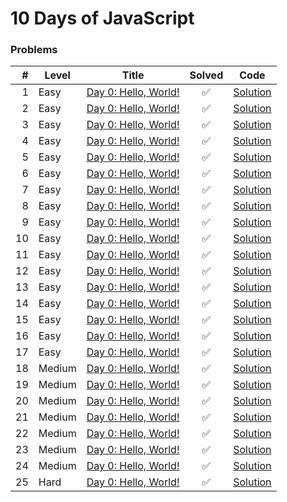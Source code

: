 # 10 Days of JavaScript

### Problems
| # | Level | Title                                      |       Solved       |           Code            |
|---:|-------|--------------------------------------------|:------------------:|:-------------------------:|
| 1 | Easy  | [Day 0: Hello, World!](https://www.hackerrank.com/challenges/js10-hello-world/problem) | :white_check_mark: | [Solution](Day-0/Hello-World.js) |
| 2 | Easy  | [Day 0: Hello, World!](https://www.hackerrank.com/challenges/js10-hello-world/problem) | :white_check_mark: | [Solution](Day-0/Data-Type.js) |
| 3 | Easy  | [Day 0: Hello, World!](https://www.hackerrank.com/challenges/js10-hello-world/problem) | :white_check_mark: | [Solution](/Day-0/Data-Type.js) |
| 4 | Easy  | [Day 0: Hello, World!](https://www.hackerrank.com/challenges/js10-hello-world/problem) | :white_check_mark: | [Solution](/Day-0/Data-Type.js) |
| 5 | Easy  | [Day 0: Hello, World!](https://www.hackerrank.com/challenges/js10-hello-world/problem) | :white_check_mark: | [Solution](/Day-0/Data-Type.js) |
| 6 | Easy  | [Day 0: Hello, World!](https://www.hackerrank.com/challenges/js10-hello-world/problem) | :white_check_mark: | [Solution](/Day-0/Data-Type.js) |
| 7 | Easy  | [Day 0: Hello, World!](https://www.hackerrank.com/challenges/js10-hello-world/problem) | :white_check_mark: | [Solution](/Day-0/Data-Type.js) |
| 8 | Easy  | [Day 0: Hello, World!](https://www.hackerrank.com/challenges/js10-hello-world/problem) | :white_check_mark: | [Solution](/Day-0/Data-Type.js) |
| 9 | Easy  | [Day 0: Hello, World!](https://www.hackerrank.com/challenges/js10-hello-world/problem) | :white_check_mark: | [Solution](/Day-0/Data-Type.js) |
| 10 | Easy  | [Day 0: Hello, World!](https://www.hackerrank.com/challenges/js10-hello-world/problem) | :white_check_mark: | [Solution](/Day-0/Data-Type.js) |
| 11 | Easy  | [Day 0: Hello, World!](https://www.hackerrank.com/challenges/js10-hello-world/problem) | :white_check_mark: | [Solution](/Day-0/Data-Type.js) |
| 12 | Easy  | [Day 0: Hello, World!](https://www.hackerrank.com/challenges/js10-hello-world/problem) | :white_check_mark: | [Solution](/Day-0/Data-Type.js) |
| 13 | Easy  | [Day 0: Hello, World!](https://www.hackerrank.com/challenges/js10-hello-world/problem) | :white_check_mark: | [Solution](/Day-0/Data-Type.js) |
| 14 | Easy  | [Day 0: Hello, World!](https://www.hackerrank.com/challenges/js10-hello-world/problem) | :white_check_mark: | [Solution](/Day-0/Data-Type.js) |
| 15 | Easy  | [Day 0: Hello, World!](https://www.hackerrank.com/challenges/js10-hello-world/problem) | :white_check_mark: | [Solution](/Day-0/Data-Type.js) |
| 16 | Easy  | [Day 0: Hello, World!](https://www.hackerrank.com/challenges/js10-hello-world/problem) | :white_check_mark: | [Solution](/Day-0/Data-Type.js) |
| 17 | Easy  | [Day 0: Hello, World!](https://www.hackerrank.com/challenges/js10-hello-world/problem) | :white_check_mark: | [Solution](/Day-0/Data-Type.js) |
| 18 | Medium  | [Day 0: Hello, World!](https://www.hackerrank.com/challenges/js10-hello-world/problem) | :white_check_mark: | [Solution](/Day-0/Data-Type.js) |
| 19 | Medium  | [Day 0: Hello, World!](https://www.hackerrank.com/challenges/js10-hello-world/problem) | :white_check_mark: | [Solution](/Day-0/Data-Type.js) |
| 20 | Medium  | [Day 0: Hello, World!](https://www.hackerrank.com/challenges/js10-hello-world/problem) | :white_check_mark: | [Solution](/Day-0/Data-Type.js) |
| 21 | Medium  | [Day 0: Hello, World!](https://www.hackerrank.com/challenges/js10-hello-world/problem) | :white_check_mark: | [Solution](/Day-0/Data-Type.js) |
| 22 | Medium  | [Day 0: Hello, World!](https://www.hackerrank.com/challenges/js10-hello-world/problem) | :white_check_mark: | [Solution](/Day-0/Data-Type.js) |
| 23 | Medium  | [Day 0: Hello, World!](https://www.hackerrank.com/challenges/js10-hello-world/problem) | :white_check_mark: | [Solution](/Day-0/Data-Type.js) |
| 24 | Medium  | [Day 0: Hello, World!](https://www.hackerrank.com/challenges/js10-hello-world/problem) | :white_check_mark: | [Solution](/Day-0/Data-Type.js) |
| 25 | Hard  | [Day 0: Hello, World!](https://www.hackerrank.com/challenges/js10-hello-world/problem) | :white_check_mark: | [Solution](/Day-0/Data-Type.js) |
